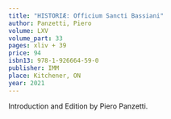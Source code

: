 ```yaml
---
title: "HISTORIÆ: Officium Sancti Bassiani"
author: Panzetti, Piero
volume: LXV
volume_part: 33
pages: xliv + 39
price: 94
isbn13: 978-1-926664-59-0
publisher: IMM
place: Kitchener, ON
year: 2021
---
```

Introduction and Edition by Piero Panzetti.

